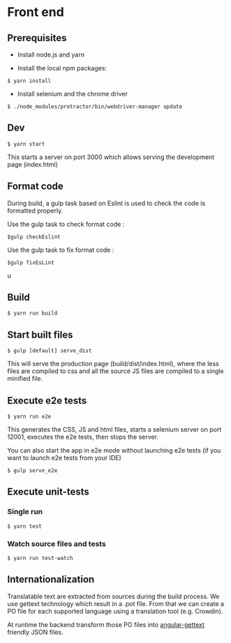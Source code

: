 # Front end
## Prerequisites

- Install node.js and yarn

- Install the local npm packages:

```shell
$ yarn install
```

- Install selenium and the chrome driver

```shell
$ ./node_modules/protractor/bin/webdriver-manager update
```

## Dev

```shell
$ yarn start
```
This starts a server on port 3000 which allows serving the development page (index.html)

## Format code

During build, a gulp task based on Eslint is used to check the code is formatted properly.

Use the gulp task to check format code :

```shell
$gulp checkEslint
```

Use the gulp task to fix format code :

```shell
$gulp fixEsLint
```
u
## Build

```shell
$ yarn run build
```

## Start built files

```shell
$ gulp [default] serve_dist
```

This will serve the production page (build/dist/index.html), where the less files are compiled to css and all the source JS files are compiled to a single
minified file.

## Execute e2e tests

```shell
$ yarn run e2e
```
This generates the CSS, JS and html files, starts a selenium server on port 12001, executes the e2e tests, then
stops the server.

You can also start the app in e2e mode without launching e2e tests (if you want to launch e2e tests from your IDE)
```shell
$ gulp serve_e2e
```

## Execute unit-tests

### Single run

```shell
$ yarn test
```

### Watch source files and tests

```shell
$ yarn run test-watch
```

## Internationalization

Translatable text are extracted from sources during the build process. We use gettext technology which result in a .pot file. From that we can create a PO file for each supported language using a translation tool (e.g. Crowdin). 

At runtime the backend transform those PO files into [angular-gettext](https://angular-gettext.rocketeer.be/) friendly JSON files.
